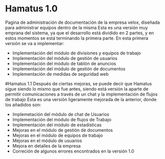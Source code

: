 # Hamatus 1.0
Pagina de administración de documentación de la empresa velox, diseñada para administrar equipos dentro de la misma
Esta es una versión muy emprana del sistema, ya que el desarrollo está dividido en 2 partes, y en estos momentos se está terminando la primera parte.
En esta primera versión se va a implementar:
  - Implementación del módulo de divisiones y equipos de trabajo
  - Implementación del módulo de gestión de usuarios
  - Implementación del módulo de tablón de anuncios
  - Implementación del módulo de gestión de documentos
  - Implementación de medidas de seguridad web

#Hamatus 1.1
Después de ciertas mejoras, se puede decir que Hamatus sigue siendo lo mismo que fue antes, siendo está versión la  aparte de permitir comunicaciones a través de un chat y la implementación de flujos de trabajo
Esta es una versión ligeramente mejorada de la anterior, donde los añadidos son:
  - Implemetación del módulo de chat de Usuarios
  - Implementación del módulo de flujos de Trabajo
  - Implementación del módulo de estadísticas
  - Mejoras en el módulo de gestión de documentos
  - Mejoras en el módulo de equipos de trabajo
  - Méjoras en el módulo de usuarios
  - Mejora en detalles de la empresa
  - Correción de algunos errores encontrados en la versión 1.0

